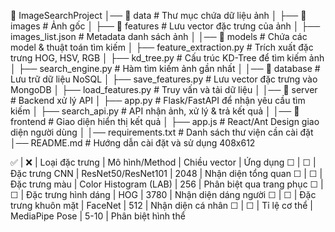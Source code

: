 📂 ImageSearchProject
│── 📂 data                         # Thư mục chứa dữ liệu ảnh
│   ├── 📂 images                   # Ảnh gốc
│   ├── 📂 features                  # Lưu vector đặc trưng của ảnh
│   ├── images_list.json             # Metadata danh sách ảnh
│
│── 📂 models                        # Chứa các model & thuật toán tìm kiếm
│   ├── feature_extraction.py        # Trích xuất đặc trưng HOG, HSV, RGB
│   ├── kd_tree.py                   # Cấu trúc KD-Tree để tìm kiếm ảnh
│   ├── search_engine.py             # Hàm tìm kiếm ảnh gần nhất
│
│── 📂 database                      # Lưu trữ dữ liệu NoSQL
│   ├── save_features.py             # Lưu vector đặc trưng vào MongoDB
│   ├── load_features.py             # Truy vấn và tải dữ liệu
│
│── 📂 server                        # Backend xử lý API
│   ├── app.py                        # Flask/FastAPI để nhận yêu cầu tìm kiếm
│   ├── search_api.py                 # API nhận ảnh, xử lý & trả kết quả
│
│── 📂 frontend                      # Giao diện hiển thị kết quả
│   ├── app.js                        # React/Ant Design giao diện người dùng
│
│── requirements.txt                  # Danh sách thư viện cần cài đặt
│── README.md                          # Hướng dẫn cài đặt và sử dụng
408x612





✅ | ❌ | Loại đặc trưng | Mô hình/Method | Chiều vector | Ứng dụng
☐ | ☐ | Đặc trưng CNN | ResNet50/ResNet101 | 2048 | Nhận diện tổng quan
☐ | ☐ | Đặc trưng màu | Color Histogram (LAB) | 256 | Phân biệt qua trang phục
☐ | ☐ | Đặc trưng hình dáng | HOG | 3780 | Nhận diện dáng người
☐ | ☐ | Đặc trưng khuôn mặt | FaceNet | 512 | Nhận diện cá nhân
☐ | ☐ | Tỉ lệ cơ thể | MediaPipe Pose | 5-10 | Phân biệt hình thể